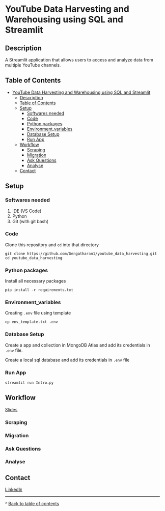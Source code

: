 # YouTube Data Harvesting and Warehousing using SQL and Streamlit

## Description
A Streamlit application that allows users to access and analyze data from multiple YouTube channels.

## Table of Contents
- [YouTube Data Harvesting and Warehousing using SQL and Streamlit](#youtube-data-harvesting-and-warehousing-using-sql-and-streamlit)
  - [Description](#description)
  - [Table of Contents](#table-of-contents)
  - [Setup](#setup)
    - [Softwares needed](#softwares-needed)
    - [Code](#code)
    - [Python packages](#python-packages)
    - [Environment\_variables](#environment_variables)
    - [Database Setup](#database-setup)
    - [Run App](#run-app)
  - [Workflow](#workflow)
    - [Scraping](#scraping)
    - [Migration](#migration)
    - [Ask Questions](#ask-questions)
    - [Analyse](#analyse)
  - [Contact](#contact)

## Setup
### Softwares needed
1. IDE (VS Code)
2. Python
3. Git (with git bash)

### Code

Clone this repository and ```cd``` into that directory
``` 
git clone https://github.com/Gengatharan1/youtube_data_harvesting.git
cd youtube_data_harvesting
```

### Python packages

Install all necessary packages
``` 
pip install -r requirements.txt
```

### Environment_variables
Creating ```.env``` file using template
``` 
cp env_template.txt .env
```

### Database Setup

Create a app and collection in MongoDB Atlas and add its credentials in ```.env``` file.

Create a local sql database and add its credentials in ```.env``` file

### Run App
``` 
streamlit run Intro.py
```

## Workflow
[Slides]()

### Scraping
### Migration
### Ask Questions
### Analyse

## Contact
[LinkedIn](https://www.linkedin.com/in/gengatharan007/)

---
^ [Back to table of contents](#table-of-contents)